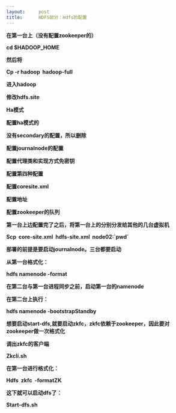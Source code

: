 ```yaml
---
layout:     post
title:      HDFS部分：Hdfs的配置
---
```

<div id="article_content" class="article_content clearfix csdn-tracking-statistics" data-pid="blog" data-mod="popu_307" data-dsm="post">
								            <link rel="stylesheet" href="https://csdnimg.cn/release/phoenix/template/css/ck_htmledit_views-f76675cdea.css">
						<div class="htmledit_views" id="content_views">
                <p><strong>在第一台上（没有配置</strong><strong>zookeeper的）</strong></p>

<p><strong>cd $HADOOP_HOME</strong></p>

<p><strong>然后将</strong></p>

<p><strong>Cp -r hadoop  hadoop-full</strong></p>

<p><strong>进入hadoop</strong></p>

<p><strong>修改hdfs.site</strong></p>

<p><strong>Ha模式</strong></p>

<p><strong>配置ha模式的</strong></p>

<p><strong>没有secondary的配置，所以删除</strong></p>

<p><strong>配置journalnode的配置</strong></p>

<p><strong>配置代理类和实现方式免密钥</strong></p>

<p><strong>配置第四种配置</strong></p>

<p><strong>配置coresite.xml</strong></p>

<p><strong>配置地址</strong></p>

<p><strong>配置zookeeper的队列</strong></p>

<p><strong>第一台上边配置完了之后，将第一台上的分别分发给其他的几台虚拟机</strong></p>

<p><strong>Scp  core-site.xml  hdfs-site.xml  node02:`pwd`</strong></p>

<p><strong>部署的前提是要启动journalnode。三台都要启动</strong></p>

<p><strong>从第一台格式化：</strong></p>

<p><strong>hdfs namenode -format</strong></p>

<p><strong>在第二台与第一台进程同步之前，启动第一台的namenode</strong></p>

<p><strong>在第二台上执行：</strong></p>

<p><strong>hdfs namenode -bootstrapStandby</strong></p>

<p><strong>想要启动start-dfs,就要启动zkfc，zkfc依赖于zookeeper，因此要对zookeeper做一次格式化</strong></p>

<p><strong>调出zkfc的客户端</strong></p>

<p><strong>Zkcli.sh</strong></p>

<p><strong>在第一台进行格式化：</strong></p>

<p><strong>Hdfs  zkfc  -formatZK</strong></p>

<p><strong>这下就可以启动dfs了：</strong></p>

<p><strong>Start-dfs.sh</strong></p>

<p><strong><img alt="" class="has" src="https://img-blog.csdn.net/2018080723072293?watermark/2/text/aHR0cHM6Ly9ibG9nLmNzZG4ubmV0L3d5cXdpbGxpYW0=/font/5a6L5L2T/fontsize/400/fill/I0JBQkFCMA==/dissolve/70"></strong></p>            </div>
                </div>